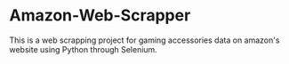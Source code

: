 # Amazon-Web-Scrapper
This is a web scrapping project for gaming accessories data on amazon's website using Python through Selenium.
